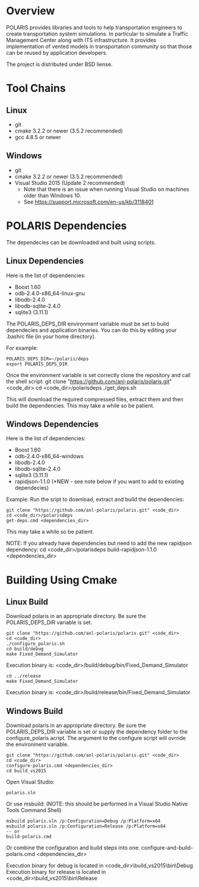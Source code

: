 Overview
=========
POLARIS provides libraries and tools to help transportation 
engineers to create transportation system simulations. 
In particular to simulate a Traffic Management 
Center along with ITS infrastructure. 
It provides implementation of vented models 
in transportation community so that those 
can be reused by application developers.

The project is distributed under BSD liense.

Tool Chains
===========

Linux
-----
* git
* cmake 3.2.2 or newer (3.5.2 recommended)
* gcc 4.8.5 or newer

Windows
-------
* git
* cmake 3.2.2 or newer (3.5.2 recommended)
* Visual Studio 2015 (Update 2 recommended)
	- Note that there is an issue when running Visual Studio on machines older than Windows 10.
	- See https://support.microsoft.com/en-us/kb/3118401

POLARIS Dependencies
====================
The dependecies can be downloaded and built using scripts.

Linux Dependencies
------------------
Here is the list of dependencies:
* Boost 1.60
* odb-2.4.0-x86_64-linux-gnu
* libodb-2.4.0
* libodb-sqlite-2.4.0
* sqlite3 (3.11.1)

The POLARIS_DEPS_DIR environment variable must be set to build dependecies and application binaries. You can do this by editing your .bashrc file (in your home directory).

For example:

	POLARIS_DEPS_DIR=~/polaris/deps
	export POLARIS_DEPS_DIR
	
Once the environment variable is set correctly clone the repository and call the shell script:
	git clone "https://github.com/anl-polaris/polaris.git" <code_dir>
	cd <code_dir>/polarisdeps
	./get_deps.sh
	
This will download the required compressed files, extract them and then build the dependencies. This may take a while so be patient.

Windows Dependencies
--------------------
Here is the list of dependencies:
* Boost 1.60
* odb-2.4.0-x86_64-windows
* libodb-2.4.0
* libodb-sqlite-2.4.0
* sqlite3 (3.11.1)
* rapidjson-1.1.0 (*NEW - see note below if you want to add to existing dependecies)

Example:
Run the sript to download, extract and build the dependencies:

	git clone "https://github.com/anl-polaris/polaris.git" <code_dir>
	cd <code_dir>/polarisdeps
	get-deps.cmd <dependencies_dir>
	
This may take a while so be patient.

NOTE:
If you already have dependencies but need to add the new rapidjson dependency:
	cd <code_dir>/polarisdeps
	build-rapidjson-1.1.0 <dependencies_dir>


Building Using Cmake
====================

Linux Build
-----------
Download polaris in an appropriate directory. Be sure the POLARIS_DEPS_DIR variable is set.

	git clone "https://github.com/anl-polaris/polaris.git" <code_dir>
	cd <code_dir>
	./configure_polaris.sh
	cd build/debug
	make Fixed_Demand_Simulator

Execution binary is: <code_dir>/build/debug/bin/Fixed_Demand_Simulator

	cd ../release
	make Fixed_Demand_Simulator
	
Execution binary is: <code_dir>/build/release/bin/Fixed_Demand_Simulator


Windows Build
-------------
Download polaris in an appropriate directory. Be sure the POLARIS_DEPS_DIR variable is set or supply the dependency folder to the configure_polaris acript.
The argument to the configure script will ovrride the environment variable.

	git clone "https://github.com/anl-polaris/polaris.git" <code_dir>
	cd <code_dir>
	configure-polaris.cmd <dependencies_dir>
	cd build_vs2015

Open Visual Studio:

	polaris.sln
	
Or use msbuild: (NOTE: this should be performed in a Visual Studio Native Tools Command Shell)

	msbuild polaris.sln /p:Configuration=Debug /p:Platform=x64
	msbuild polaris.sln /p:Configuration=Release /p:Platform=x64
	-- or
	build-polaris.cmd
	
Or combine the configuration and build steps into one:
	configure-and-build-polaris.cmd <dependencies_dir>
	
Execution binary for debug is located in <code_dir>\build_vs2015\bin\Debug
Execution binary for release is located in <code_dir>\build_vs2015\bin\Release




